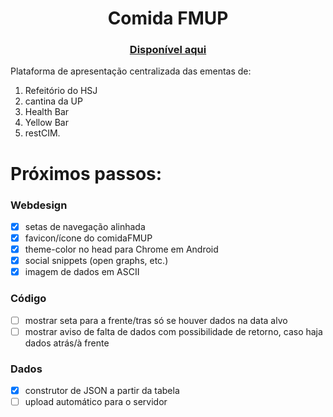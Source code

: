 <h1 align="center">Comida FMUP</h1>
<h3 align="center"><a href="https://henriquetguedes.github.io/comidaFMUP/">Disponível aqui</a></h3>

Plataforma de apresentação centralizada das ementas de:
 1. Refeitório do HSJ
 2. cantina da UP
 3. Health Bar
 4. Yellow Bar
 5. restCIM.
 

# Próximos passos: 
### Webdesign
 * [x] setas de navegação alinhada
 * [x] favicon/ícone do comidaFMUP
 * [x] theme-color no head para Chrome em Android
 * [x] social snippets (open graphs, etc.)
 * [x] imagem de dados em ASCII

### Código
 * [ ] mostrar seta para a frente/tras só se houver dados na data alvo
 * [ ] mostrar aviso de falta de dados com possibilidade de retorno, caso haja dados atrás/à frente

### Dados
 * [x] construtor de JSON a partir da tabela
 * [ ] upload automático para o servidor
